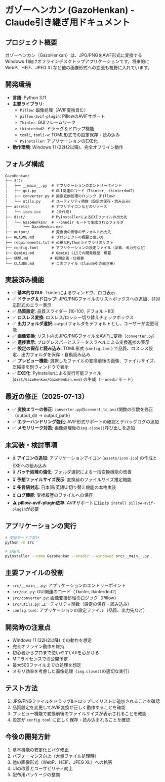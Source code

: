 # ガゾーヘンカン (GazoHenkan) - Claude引き継ぎ用ドキュメント

## プロジェクト概要
ガゾーヘンカン（GazoHenkan）は、JPG/PNGをAVIF形式に変換するWindows 11向けオフラインデスクトップアプリケーションです。将来的にWebP、HEIF、JPEG XLなど他の画像形式への拡張も視野に入れています。

## 開発環境
- **言語**: Python 3.11
- **主要ライブラリ**:
  - `Pillow`: 画像処理（AVIF変換含む）
  - `pillow-avif-plugin`: PillowのAVIFサポート
  - `Tkinter`: GUIフレームワーク
  - `tkinterdnd2`: ドラッグ＆ドロップ機能
  - `tomli`, `tomli-w`: TOML形式での設定保存・読み込み
  - `PyInstaller`: アプリケーションのEXE化
- **動作環境**: Windows 11 (22H2以降)、完全オフライン動作

## フォルダ構成
```
GazoHenkan/
├── src/
│   ├── __main__.py  # アプリケーションのエントリーポイント
│   ├── gui.py       # GUI関連のコード（Tkinter, tkinterdnd2）
│   ├── converter.py # 画像変換処理のロジック（Pillow）
│   └── utils.py     # ユーティリティ関数（設定の保存・読み込み）
├── assets/          # アプリアイコンなどのリソース
│   └── icon.ico     # (未作成)
├── dist/            # PyInstallerによるEXEファイルの出力先
│   └── GazoHenkan/  # --onedir モードで生成されるフォルダ
│       └── GazoHenkan.exe
├── output/          # 変換後の画像のデフォルト出力先
├── README.md        # プロジェクトの概要と使い方
├── requirements.txt # 必要なPythonライブラリのリスト
├── config.toml      # アプリケーションの設定ファイル（品質、出力先など）
├── Gemini.md        # Gemini CLIでの開発履歴・概要
├── 構想.md          # 初期企画・仕様書
└── CLAUDE.md        # このファイル（Claude引き継ぎ用）
```

## 実装済み機能
- ✅ **基本的なGUI**: Tkinterによるウィンドウ、ロゴ表示
- ✅ **ドラッグ＆ドロップ**: JPG/PNGファイルのリストボックスへの追加、非対応形式のエラー表示
- ✅ **品質設定**: 品質スライダー (10-100, デフォルト80)
- ✅ **ロスレス変換**: ロスレス/ロッシー切り替えチェックボックス
- ✅ **出力フォルダ選択**: `output`フォルダをデフォルトとし、ユーザーが変更可能
- ✅ **画像変換**: リスト内のJPG/PNGファイルをAVIFに変換（`converter.py`）
- ✅ **進捗表示**: プログレスバーとステータスラベルによる変換進捗の表示
- ✅ **設定の保存と読み込み**: TOML形式 (`config.toml`) で品質、ロスレス設定、出力フォルダを保存・自動読み込み
- ✅ **プレビュー機能**: 選択したファイルの変換前後の画像、ファイルサイズ、圧縮率を別ウィンドウで表示
- ✅ **EXE化**: PyInstallerによる実行可能ファイル (`dist/GazoHenkan/GazoHenkan.exe`) の生成（`--onedir`モード）

## 最近の修正（2025-07-13）
- ✅ **変換エラーの修正**: `converter.py`の`convert_to_avif`関数の引数を修正（output_dir → output_path）
- ✅ **エラーハンドリング強化**: AVIF形式サポートの確認とデバッグログの追加
- ✅ **メモリリーク対策**: 画像処理後の`img.close()`呼び出しを追加

## 未実装・検討事項
- ⏳ **アイコンの追加**: アプリケーションアイコン (`assets/icon.ico`) の作成とEXEへの組み込み
- ⏳ **バッチ処理の強化**: フォルダ選択による一括変換機能の改善
- ⏳ **予想ファイルサイズ表示**: 変換前のファイルサイズ推定機能
- ⏳ **多言語対応**: 日本語/英語UI切り替え機能の本格実装
- ⏳ **ログ機能**: 変換履歴のファイルへの保存
- ⚠️ **pillow-avif-plugin依存**: AVIFサポートには`pip install pillow-avif-plugin`が必要

## アプリケーションの実行
```bash
# 開発モードで実行
python -m src

# EXE化
pyinstaller --name GazoHenkan --onedir --windowed src/__main__.py
```

## 主要ファイルの役割
- `src/__main__.py`: アプリケーションのエントリーポイント
- `src/gui.py`: GUI関連のコード（Tkinter, tkinterdnd2）
- `src/converter.py`: 画像変換処理のロジック（Pillow）
- `src/utils.py`: ユーティリティ関数（設定の保存・読み込み）
- `config.toml`: アプリケーションの設定ファイル（品質、出力先など）

## 開発時の注意点
- Windows 11 (22H2以降) での動作を想定
- 完全オフライン動作を維持
- 初心者からプロまで使いやすいUIを心がける
- MITライセンスでの公開予定
- 最大500ファイルまでの処理を想定
- メモリ効率を考慮した画像処理（`img.close()`の適切な実行）

## テスト方法
1. JPG/PNGファイルをドラッグ&ドロップしてリストに追加されることを確認
2. 品質設定を変更してAVIF変換が正しく動作することを確認
3. プレビュー機能で変換前後のファイルサイズが表示されることを確認
4. 設定が `config.toml` に正しく保存・読み込まれることを確認

## 今後の開発方針
1. 基本機能の安定化とバグ修正
2. パフォーマンス向上（大量ファイル処理時）
3. 他の画像形式（WebP、HEIF、JPEG XL）への拡張
4. UIの改善とユーザビリティ向上
5. 配布用パッケージの整備